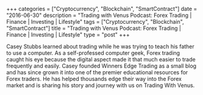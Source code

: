 +++
categories = ["Cryptocurrency", "Blockchain", "SmartContract"]
date = "2016-06-30"
description = "Trading with Venus Podcast: Forex Trading | Finance | Investing | Lifestyle"
tags = ["Cryptocurrency", "Blockchain", "SmartContract"]
title = "Trading with Venus Podcast: Forex Trading | Finance | Investing | Lifestyle"
type = "post"
+++

Casey Stubbs learned about trading while he was trying to teach his
father to use a computer. As a self-professed computer geek, Forex
trading caught his eye because the digital aspect made it that much
easier to trade frequently and easily. Casey founded Winners Edge
Trading as a small blog and has since grown it into one of the premier
educational resources for Forex traders. He has helped thousands edge
their way into the Forex market and is sharing his story and journey
with us on Trading With Venus.